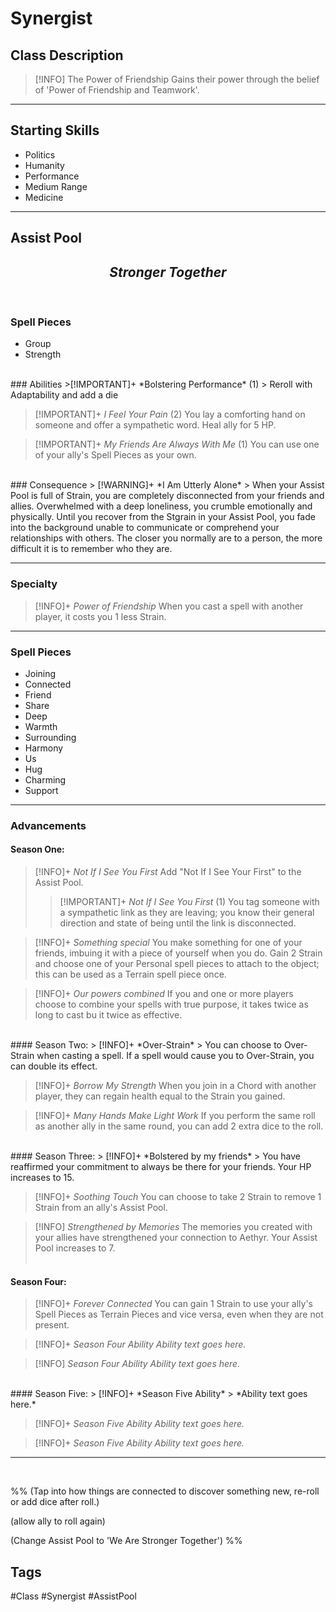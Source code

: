 # Synergist

## Class Description
> [!INFO] The Power of Friendship
> Gains their power through the belief of 'Power of Friendship and Teamwork'.

***

## Starting Skills
- Politics
- Humanity
- Performance
- Medium Range
- Medicine

***
## Assist Pool 
<h2><i><center>Stronger Together</i></h2></center>
<br>

### Spell Pieces
- Group
- Strength
<br>
### Abilities
>[!IMPORTANT]+ *Bolstering Performance* (1) 
> Reroll with Adaptability and add a die 

>[!IMPORTANT]+ *I Feel Your Pain* (2) 
> You lay a comforting hand on someone and offer a sympathetic word.  Heal ally for 5 HP.

 >[!IMPORTANT]+ *My Friends Are Always With Me* (1) 
 > You can use one of your ally's Spell Pieces as your own.
<br>
### Consequence
> [!WARNING]+  *I Am Utterly Alone*
> When your Assist Pool is full of Strain, you are completely disconnected from your friends and allies. Overwhelmed with a deep loneliness, you crumble emotionally and physically. Until you recover from the Stgrain in your Assist Pool, you fade into the background unable to communicate or comprehend your relationships with others. The closer you normally are to a person, the more difficult it is to remember who they are. 

***
### Specialty
> [!INFO]+ *Power of Friendship* 
> When you cast a spell with another player, it costs you 1 less Strain. 

***
### Spell Pieces
- Joining
- Connected
- Friend
- Share
- Deep
- Warmth
- Surrounding
- Harmony
- Us
- Hug
- Charming
- Support

---
### Advancements

#### Season One:
> [!INFO]+ *Not If I See You First* 
> Add "Not If I See Your First" to the Assist Pool.
> > [!IMPORTANT]+ *Not If I See You First* (1)
> > You tag someone with a sympathetic link as they are leaving; you know their general direction and state of being until the link is disconnected.

> [!INFO]+ *Something special* 
> You make something for one of your friends, imbuing it with a piece of yourself when you do. Gain 2 Strain and choose one of your Personal spell pieces to attach to the object; this can be used as a Terrain spell piece once.

> [!INFO]+ *Our powers combined* 
> If you and one or more players choose to combine your spells with true purpose, it takes twice as long to cast bu it twice as effective.
<br>
#### Season Two:
> [!INFO]+ *Over-Strain* 
> You can choose to Over-Strain when casting a spell. If a spell would cause you to Over-Strain, you can double its effect. 

> [!INFO]+ *Borrow My Strength* 
> When you join in a Chord with another player, they can regain health equal to the Strain you gained. 

> [!INFO]+ *Many Hands Make Light Work* 
> If you perform the same roll as another ally in the same round, you can add 2 extra dice to the roll.
<br>
#### Season Three:
> [!INFO]+ *Bolstered by my friends* 
> You have reaffirmed your commitment to always be there for your friends. Your HP increases to 15.

> [!INFO]+ *Soothing Touch* 
> You can choose to take 2 Strain to remove 1 Strain from an ally's Assist Pool.

> [!INFO] *Strengthened by Memories* 
> The memories you created with your allies have strengthened your connection to Aethyr. Your Assist Pool increases to 7. 
<br><br>
#### Season Four:
> [!INFO]+ *Forever Connected* 
> You can gain 1 Strain to use your ally's Spell Pieces as Terrain Pieces and vice versa, even when they are not present.

> [!INFO]+ *Season Four Ability* 
> *Ability text goes here.*

> [!INFO] *Season Four Ability* 
> *Ability text goes here.*
<br>
#### Season Five:
> [!INFO]+ *Season Five Ability* 
> *Ability text goes here.*

> [!INFO]+ *Season Five Ability* 
> *Ability text goes here.*

> [!INFO]+ *Season Five Ability* 
> *Ability text goes here.*

--- 
<br>

%%
(Tap into how things are connected to discover something new, re-roll or add dice after roll.)

(allow ally to roll again) 

(Change Assist Pool to 'We Are Stronger Together')
%%
<br>

## Tags
#Class #Synergist #AssistPool
